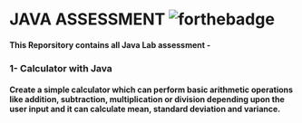 
# JAVA ASSESSMENT ![forthebadge](https://forthebadge.com/images/badges/made-with-java.svg) 
#### This Reporsitory contains all Java Lab assessment - 

### 1- Calculator with Java
#### Create a simple calculator which can perform basic arithmetic operations like addition, subtraction, multiplication or division depending upon the user input and it can calculate mean, standard deviation and variance. 


